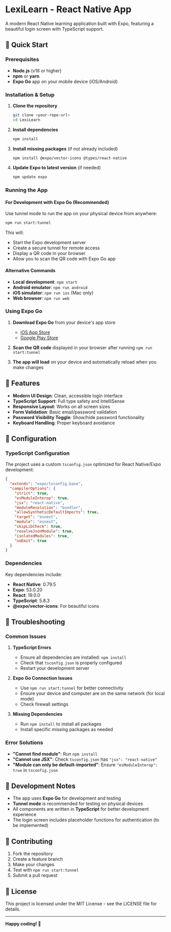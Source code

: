 # LexiLearn - React Native App

A modern React Native learning application built with Expo, featuring a beautiful login screen with TypeScript support.

## 🚀 Quick Start

### Prerequisites

- **Node.js** (v16 or higher)
- **npm** or **yarn**
- **Expo Go** app on your mobile device (iOS/Android)

### Installation & Setup

1. **Clone the repository**
   ```bash
   git clone <your-repo-url>
   cd LexiLearn
   ```

2. **Install dependencies**
   ```bash
   npm install
   ```

3. **Install missing packages** (if not already included)
   ```bash
   npm install @expo/vector-icons @types/react-native
   ```

4. **Update Expo to latest version** (if needed)
   ```bash
   npm update expo
   ```

### Running the App

#### For Development with Expo Go (Recommended)

Use tunnel mode to run the app on your physical device from anywhere:

```bash
npm run start:tunnel
```

This will:
- Start the Expo development server
- Create a secure tunnel for remote access
- Display a QR code in your browser
- Allow you to scan the QR code with Expo Go app

#### Alternative Commands

- **Local development**: `npm start`
- **Android emulator**: `npm run android`
- **iOS simulator**: `npm run ios` (Mac only)
- **Web browser**: `npm run web`

### Using Expo Go

1. **Download Expo Go** from your device's app store
   - [iOS App Store](https://apps.apple.com/app/expo-go/id982107779)
   - [Google Play Store](https://play.google.com/store/apps/details?id=host.exp.exponent)

2. **Scan the QR code** displayed in your browser after running `npm run start:tunnel`

3. **The app will load** on your device and automatically reload when you make changes

## 📱 Features

- **Modern UI Design**: Clean, accessible login interface
- **TypeScript Support**: Full type safety and IntelliSense
- **Responsive Layout**: Works on all screen sizes
- **Form Validation**: Basic email/password validation
- **Password Visibility Toggle**: Show/hide password functionality
- **Keyboard Handling**: Proper keyboard avoidance

## 🔧 Configuration

### TypeScript Configuration

The project uses a custom `tsconfig.json` optimized for React Native/Expo development:

```json
{
  "extends": "expo/tsconfig.base",
  "compilerOptions": {
    "strict": true,
    "esModuleInterop": true,
    "jsx": "react-native",
    "moduleResolution": "bundler",
    "allowSyntheticDefaultImports": true,
    "target": "esnext",
    "module": "esnext",
    "skipLibCheck": true,
    "resolveJsonModule": true,
    "isolatedModules": true,
    "noEmit": true
  }
}
```

### Dependencies

Key dependencies include:
- **React Native**: 0.79.5
- **Expo**: 53.0.20
- **React**: 19.0.0
- **TypeScript**: 5.8.3
- **@expo/vector-icons**: For beautiful icons

## 🐛 Troubleshooting

### Common Issues

1. **TypeScript Errors**
   - Ensure all dependencies are installed: `npm install`
   - Check that `tsconfig.json` is properly configured
   - Restart your development server

2. **Expo Go Connection Issues**
   - Use `npm run start:tunnel` for better connectivity
   - Ensure your device and computer are on the same network (for local mode)
   - Check firewall settings

3. **Missing Dependencies**
   - Run `npm install` to install all packages
   - Install specific missing packages as needed

### Error Solutions

- **"Cannot find module"**: Run `npm install`
- **"Cannot use JSX"**: Check `tsconfig.json` has `"jsx": "react-native"`
- **"Module can only be default-imported"**: Ensure `"esModuleInterop": true` in `tsconfig.json`

## 📝 Development Notes

- The app uses **Expo Go** for development and testing
- **Tunnel mode** is recommended for testing on physical devices
- All components are written in **TypeScript** for better development experience
- The login screen includes placeholder functions for authentication (to be implemented)

## 🤝 Contributing

1. Fork the repository
2. Create a feature branch
3. Make your changes
4. Test with `npm run start:tunnel`
5. Submit a pull request

## 📄 License

This project is licensed under the MIT License - see the LICENSE file for details.

---

**Happy coding! 🎉**